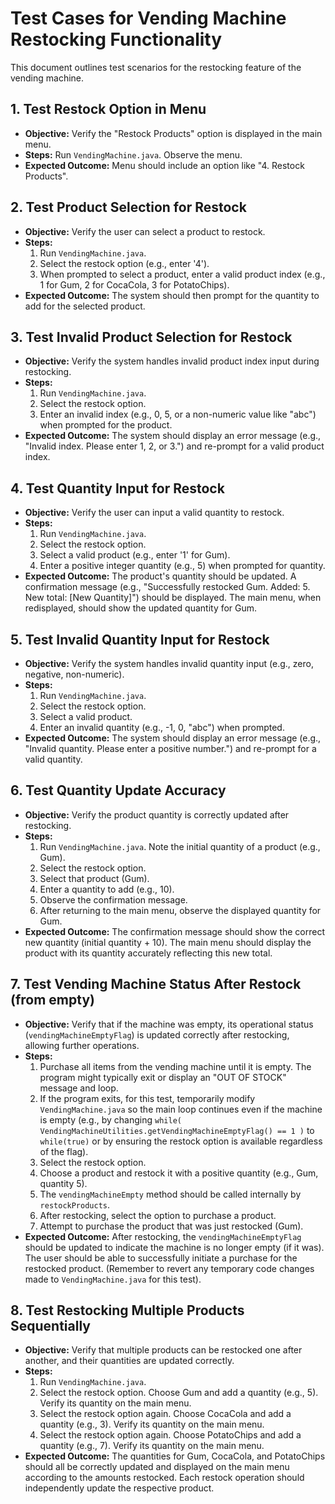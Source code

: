 # Test Cases for Vending Machine Restocking Functionality

This document outlines test scenarios for the restocking feature of the vending machine.

## 1. Test Restock Option in Menu

*   **Objective:** Verify the "Restock Products" option is displayed in the main menu.
*   **Steps:** Run `VendingMachine.java`. Observe the menu.
*   **Expected Outcome:** Menu should include an option like "4. Restock Products".

## 2. Test Product Selection for Restock

*   **Objective:** Verify the user can select a product to restock.
*   **Steps:**
    1.  Run `VendingMachine.java`.
    2.  Select the restock option (e.g., enter '4').
    3.  When prompted to select a product, enter a valid product index (e.g., 1 for Gum, 2 for CocaCola, 3 for PotatoChips).
*   **Expected Outcome:** The system should then prompt for the quantity to add for the selected product.

## 3. Test Invalid Product Selection for Restock

*   **Objective:** Verify the system handles invalid product index input during restocking.
*   **Steps:**
    1.  Run `VendingMachine.java`.
    2.  Select the restock option.
    3.  Enter an invalid index (e.g., 0, 5, or a non-numeric value like "abc") when prompted for the product.
*   **Expected Outcome:** The system should display an error message (e.g., "Invalid index. Please enter 1, 2, or 3.") and re-prompt for a valid product index.

## 4. Test Quantity Input for Restock

*   **Objective:** Verify the user can input a valid quantity to restock.
*   **Steps:**
    1.  Run `VendingMachine.java`.
    2.  Select the restock option.
    3.  Select a valid product (e.g., enter '1' for Gum).
    4.  Enter a positive integer quantity (e.g., 5) when prompted for quantity.
*   **Expected Outcome:** The product's quantity should be updated. A confirmation message (e.g., "Successfully restocked Gum. Added: 5. New total: [New Quantity]") should be displayed. The main menu, when redisplayed, should show the updated quantity for Gum.

## 5. Test Invalid Quantity Input for Restock

*   **Objective:** Verify the system handles invalid quantity input (e.g., zero, negative, non-numeric).
*   **Steps:**
    1.  Run `VendingMachine.java`.
    2.  Select the restock option.
    3.  Select a valid product.
    4.  Enter an invalid quantity (e.g., -1, 0, "abc") when prompted.
*   **Expected Outcome:** The system should display an error message (e.g., "Invalid quantity. Please enter a positive number.") and re-prompt for a valid quantity.

## 6. Test Quantity Update Accuracy

*   **Objective:** Verify the product quantity is correctly updated after restocking.
*   **Steps:**
    1.  Run `VendingMachine.java`. Note the initial quantity of a product (e.g., Gum).
    2.  Select the restock option.
    3.  Select that product (Gum).
    4.  Enter a quantity to add (e.g., 10).
    5.  Observe the confirmation message.
    6.  After returning to the main menu, observe the displayed quantity for Gum.
*   **Expected Outcome:** The confirmation message should show the correct new quantity (initial quantity + 10). The main menu should display the product with its quantity accurately reflecting this new total.

## 7. Test Vending Machine Status After Restock (from empty)

*   **Objective:** Verify that if the machine was empty, its operational status (`vendingMachineEmptyFlag`) is updated correctly after restocking, allowing further operations.
*   **Steps:**
    1.  Purchase all items from the vending machine until it is empty. The program might typically exit or display an "OUT OF STOCK" message and loop.
    2.  If the program exits, for this test, temporarily modify `VendingMachine.java` so the main loop continues even if the machine is empty (e.g., by changing `while( VendingMachineUtilities.getVendingMachineEmptyFlag() == 1 )` to `while(true)` or by ensuring the restock option is available regardless of the flag).
    3.  Select the restock option.
    4.  Choose a product and restock it with a positive quantity (e.g., Gum, quantity 5).
    5.  The `vendingMachineEmpty` method should be called internally by `restockProducts`.
    6.  After restocking, select the option to purchase a product.
    7.  Attempt to purchase the product that was just restocked (Gum).
*   **Expected Outcome:** After restocking, the `vendingMachineEmptyFlag` should be updated to indicate the machine is no longer empty (if it was). The user should be able to successfully initiate a purchase for the restocked product. (Remember to revert any temporary code changes made to `VendingMachine.java` for this test).

## 8. Test Restocking Multiple Products Sequentially

*   **Objective:** Verify that multiple products can be restocked one after another, and their quantities are updated correctly.
*   **Steps:**
    1.  Run `VendingMachine.java`.
    2.  Select the restock option. Choose Gum and add a quantity (e.g., 5). Verify its quantity on the main menu.
    3.  Select the restock option again. Choose CocaCola and add a quantity (e.g., 3). Verify its quantity on the main menu.
    4.  Select the restock option again. Choose PotatoChips and add a quantity (e.g., 7). Verify its quantity on the main menu.
*   **Expected Outcome:** The quantities for Gum, CocaCola, and PotatoChips should all be correctly updated and displayed on the main menu according to the amounts restocked. Each restock operation should independently update the respective product.
